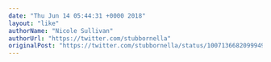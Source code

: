 ```yaml
---
date: "Thu Jun 14 05:44:31 +0000 2018"
layout: "like"
authorName: "Nicole Sullivan"
authorUrl: "https://twitter.com/stubbornella"
originalPost: "https://twitter.com/stubbornella/status/1007136682099949574"
---
```

